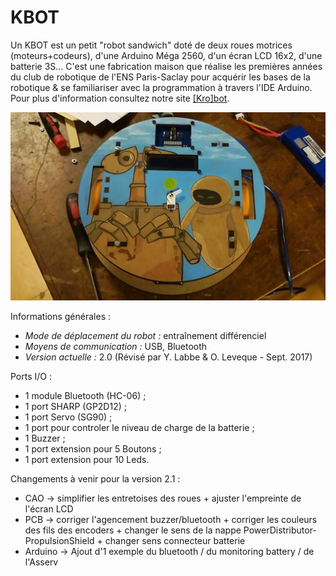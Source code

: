 # KBOT

Un KBOT est un petit "robot sandwich" doté de deux roues motrices (moteurs+codeurs), d'une Arduino Méga 2560, d'un écran LCD 16x2, d'une batterie 3S… C'est une fabrication maison que réalise les premières années du club de robotique de l'ENS Paris-Saclay pour acquérir les bases de la robotique & se familiariser avec la programmation à travers l'IDE Arduino.
Pour plus d'information consultez notre site [[Kro]bot](https://wiki.crans.org/ClubKrobot).

![KBOT_V2](IMG_20171019_004054_02.jpg)

Informations générales :
* *Mode de déplacement du robot :* entraînement différenciel
* *Moyens de communication :* USB, Bluetooth
* *Version actuelle :* 2.0 (Révisé par Y. Labbe & O. Leveque - Sept. 2017)

Ports I/O :
* 1 module Bluetooth (HC-06) ;
* 1 port SHARP (GP2D12) ;
* 1 port Servo (SG90) ;
* 1 port pour controler le niveau de charge de la batterie ;
* 1 Buzzer ;
* 1 port extension pour 5 Boutons ;
* 1 port extension pour 10 Leds.

Changements à venir pour la version 2.1 :
* CAO -> simplifier les entretoises des roues + ajuster l'empreinte de l'écran LCD
* PCB -> corriger l'agencement buzzer/bluetooth + corriger les couleurs des fils des encoders + changer le sens de la nappe PowerDistributor-PropulsionShield + changer sens connecteur batterie
* Arduino -> Ajout d'1 exemple du bluetooth / du monitoring battery / de l'Asserv
